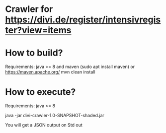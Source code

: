 # Crawler for https://divi.de/register/intensivregister?view=items

# How to build?
Requirements: java >= 8 and maven (sudo apt install maven) or https://maven.apache.org/
 mvn clean install

# How to execute?
Requirements: java >= 8

 java -jar divi-crawler-1.0-SNAPSHOT-shaded.jar

You will get a JSON output on Std out
